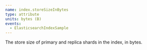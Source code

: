 ```yaml
---
name: index.storeSizeInBytes
type: attribute
units: bytes (B)
events:
  - ElasticsearchIndexSample
---
```


The store size of primary and replica shards in the index, in bytes.